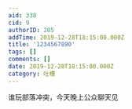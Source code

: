 ```yaml
---
aid: 338
cid: 9
authorID: 285
addTime: 2019-12-28T18:15:00.000Z
title: '1234567890'
tags: []
comments: []
date: 2019-12-28T18:15:00.000Z
category: 吐槽
---
```


谁玩部落冲突，今天晚上公众聊天见
